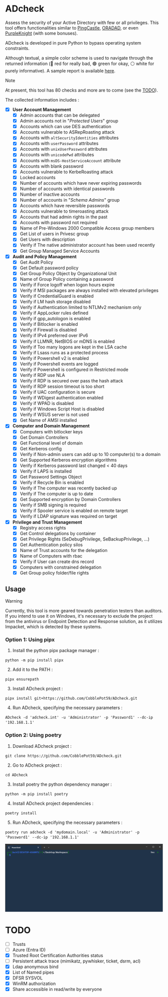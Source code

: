 # ADcheck
Assess the security of your Active Directory with few or all privileges. This tool offers functionalities similar to [PingCastle](https://github.com/vletoux/pingcastle), [ORADAD](https://github.com/ANSSI-FR/ORADAD), or even [PurpleKnight](https://www.semperis.com/fr/purple-knight/) (with some bonuses).

ADcheck is developed in pure Python to bypass operating system constraints.

Although textual, a simple color scheme is used to navigate through the returned information (🔴 red for really bad, 🟢 green for okay, ⚪ white for purely informative). A sample report is available [here](https://html-preview.github.io/?url=https://raw.githubusercontent.com/CobblePot59/ADcheck/main/.github/report.html).

> [!NOTE]
> At present, this tool has 80 checks and more are to come (see the [TODO](#TODO)).

The collected information includes :

- [x] **User Account Management**
  - [x] Admin accounts that can be delegated
  - [x] Admin accounts not in "_Protected Users_" group
  - [x] Accounts which can use DES authentication
  - [x] Accounts vulnerable to ASRepRoasting attack
  - [x] Accounts with `altSecurityIdentities` attributes
  - [x] Accounts with `userPassword` attributes
  - [x] Accounts with `unixUserPassword` attributes
  - [x] Accounts with `unicodePwd` attributes
  - [x] Accounts with `msDS-HostServiceAccount` attribute
  - [x] Accounts with blank password
  - [x] Accounts vulnerable to KerbeRoasting attack
  - [x] Locked accounts
  - [x] Number of accounts which have never expiring passwords
  - [x] Number of accounts with identical passwords
  - [x] Number of inactive accounts
  - [x] Number of accounts in "_Schema Admins_" group
  - [x] Accounts which have reversible passwords
  - [x] Accounts vulnerable to timeroasting attack
  - [x] Accounts that had admin rights in the past
  - [x] Accounts with password not required
  - [x] Name of Pre-Windows 2000 Compatible Access group members
  - [x] Get List of users in Privesc group
  - [x] Get Users with description
  - [x] Verify if The native administrator account has been used recently
  - [x] Get Group Managed Service Accounts

- [x] **Audit and Policy Management**
  - [x] Get Audit Policy
  - [x] Get Default password policy
  - [x] Get Group Policy Object by Organizational Unit
  - [x] Name of Group Policy containing a password
  - [x] Verify if Force logoff when logon hours expire
  - [x] Verify if MSI packages are always installed with elevated privileges
  - [x] Verify if CredentialGuard is enabled
  - [x] Verify if LM hash storage disabled
  - [x] Verify if Authentication limited to NTLMv2 mechanism only
  - [x] Verify if AppLocker rules defined
  - [x] Verify if gpp_autologon is enabled
  - [x] Verify if Bitlocker is enabled
  - [x] Verify if Firewall is disabled
  - [x] Verify if IPv4 preferred over IPv6
  - [x] Verify if LLMNR, NetBIOS or mDNS is enabled
  - [x] Verify if Too many logons are kept in the LSA cache
  - [x] Verify if Lsass runs as a protected process
  - [x] Verify if Powershell v2 is enabled
  - [x] Verify if Powershell events are logged
  - [x] Verify if Powershell is configured in Restricted mode
  - [x] Verify if RDP use NLA
  - [x] Verify if RDP is secured over pass the hash attack
  - [x] Verify if RDP session timeout is too short
  - [x] Verify if UAC configuration is secure
  - [x] Verify if WDigest authentication enabled
  - [x] Verify if WPAD is disabled
  - [x] Verify if Windows Script Host is disabled
  - [x] Verify if WSUS server is not used
  - [x] Get Name of AMSI installed

- [x] **Computer and Domain Management**
  - [x] Computers with bitlocker keys
  - [x] Get Domain Controllers
  - [x] Get Functional level of domain
  - [x] Get Kerberos config
  - [x] Verify if Non-admin users can add up to 10 computer(s) to a domain
  - [x] Get Supported Kerberos encryption algorithms
  - [x] Verify if Kerberos password last changed < 40 days
  - [x] Verify if LAPS is installed
  - [x] Get Password Settings Object
  - [x] Verify if Recycle Bin is enabled
  - [x] Verify if The computer was recently backed up
  - [x] Verify if The computer is up to date
  - [x] Get Supported encryption by Domain Controllers
  - [x] Verify if SMB signing is required
  - [x] Verify if Spooler service is enabled on remote target
  - [x] Verify if LDAP signature was required on target

- [x] **Privilege and Trust Management**
  - [x] Registry access rights
  - [x] Get Control delegations by container
  - [x] Get Privilege Rights (SeDebugPrivilege, SeBackupPrivilege, ...)
  - [x] Get Authentication policy silos
  - [x] Name of Trust accounts for the delegation
  - [x] Name of Computers with rbac
  - [x] Verify if User can create dns record
  - [x] Computers with constrained delegation
  - [x] Get Group policy folder/file rights

## Usage

> [!WARNING]  
> Currently, this tool is more geared towards penetration testers than auditors. If you intend to use it on Windows, it's necessary to exclude the project from the antivirus or Endpoint Detection and Response solution, as it utilizes Impacket, which is detected by these systems.

### Option 1: Using pipx

1. Install the python pipx package manager :
```
python -m pip install pipx
```

2. Add it to the PATH :
```
pipx ensurepath
```

3. Install ADcheck project :
```
pipx install git+https://github.com/CobblePot59/ADcheck.git
```

4. Run ADcheck, specifying the necessary parameters :
```
ADcheck -d 'adcheck.int' -u 'Administrator' -p 'Password1' --dc-ip '192.168.1.1'
```
### Option 2: Using poetry

1. Download ADcheck project :
```
git clone https://github.com/CobblePot59/ADcheck.git
```

2. Go to ADcheck project :
```
cd ADcheck
```

3. Install poetry the python dependency manager :
```
python -m pip install poetry
```

4. Install ADcheck project dependencies :
```
poetry install
```

5. Run ADcheck, specifying the necessary parameters :
```
poetry run adcheck -d 'mydomain.local' -u 'Administrator' -p 'Password1' --dc-ip '192.168.1.1'
```

![ADcheck.gif](.github/pictures/ADcheck.gif)

# TODO
- [ ] Trusts
- [ ] Azure (Entra ID)
- [x] Trusted Root Certification Authorities status
- [ ] Persistent attack trace (mimikatz, pywhisker, ticket, dsrm, acl)
- [x] Ldap anonymous bind
- [x] List of Named pipes
- [x] DFSR SYSVOL
- [x] WinRM authorization
- [x] Share accessible in read/write by everyone
